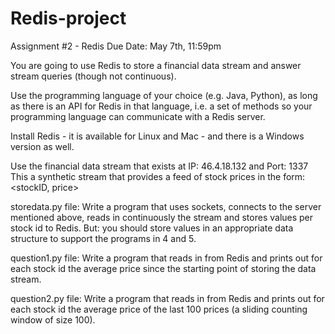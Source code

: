 # Redis-project
Assignment #2 - Redis
Due Date: May 7th, 11:59pm


You are going to use Redis to store a financial data stream and answer stream queries (though not continuous). 


Use the programming language of your choice (e.g. Java, Python), as long as there is an API for Redis in that language, i.e. a set of methods so your programming language can communicate with a Redis server.


Install Redis - it is available for Linux and Mac - and there is a Windows version as well.


Use the financial data stream that exists at IP: 46.4.18.132 and Port: 1337
This a synthetic stream that provides a feed of stock prices in the form: <stockID, price>

storedata.py file: Write a program that uses sockets, connects to the server mentioned above, reads in continuously the stream and stores values per stock id to Redis. But: you should store values in an appropriate data structure to support the programs in 4 and 5.

question1.py file: Write a program that reads in from Redis and prints out for each stock id the average price since the starting point of storing the data stream.

question2.py file: Write a program that reads in from Redis and prints out for each stock id the average price of the last 100 prices (a sliding counting window of size 100).
